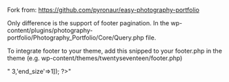 Fork from: https://github.com/pyronaur/easy-photography-portfolio

Only difference is the support of footer pagination. In the wp-content/plugins/photography-portfolio/Photography_Portfolio/Core/Query.php file.

To integrate footer to your theme, add this snipped to your footer.php in the theme (e.g. wp-content/themes/twentyseventeen/footer.php)

"<?php echo paginate_links([ 'mid_size'=> 3,'end_size'=>1]); ?>"
